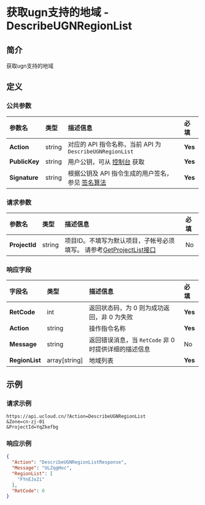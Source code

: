 # 获取ugn支持的地域 - DescribeUGNRegionList

## 简介

获取ugn支持的地域









## 定义

### 公共参数

| 参数名 | 类型 | 描述信息 | 必填 |
|:---|:---|:---|:---|
| **Action**     | string  | 对应的 API 指令名称，当前 API 为 `DescribeUGNRegionList`                        | **Yes** |
| **PublicKey**  | string  | 用户公钥，可从 [控制台](https://console.ucloud.cn/uapi/apikey) 获取                                             | **Yes** |
| **Signature**  | string  | 根据公钥及 API 指令生成的用户签名，参见 [签名算法](api/summary/signature.md)  | **Yes** |

### 请求参数

| 参数名 | 类型 | 描述信息 | 必填 |
|:---|:---|:---|:---|
| **ProjectId** | string | 项目ID。不填写为默认项目，子帐号必须填写。 请参考[GetProjectList接口](https://docs.ucloud.cn/api/summary/get_project_list) |No|

### 响应字段

| 字段名 | 类型 | 描述信息 | 必填 |
|:---|:---|:---|:---|
| **RetCode** | int | 返回状态码，为 0 则为成功返回，非 0 为失败 |**Yes**|
| **Action** | string | 操作指令名称 |**Yes**|
| **Message** | string | 返回错误消息，当 `RetCode` 非 0 时提供详细的描述信息 |No|
| **RegionList** | array[string] | 地域列表 |**Yes**|




## 示例

### 请求示例
    
```
https://api.ucloud.cn/?Action=DescribeUGNRegionList
&Zone=cn-zj-01
&ProjectId=YqZkefbg
```

### 响应示例
    
```json
{
  "Action": "DescribeUGNRegionListResponse",
  "Message": "ULZqgHoc",
  "RegionList": [
    "FYnEJxZi"
  ],
  "RetCode": 0
}
```





